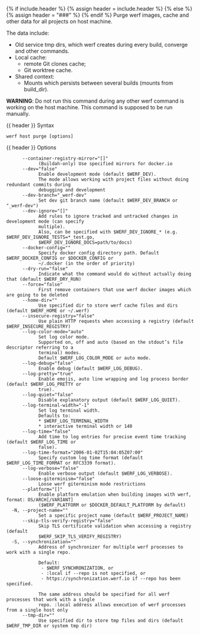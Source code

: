 {% if include.header %}
{% assign header = include.header %}
{% else %}
{% assign header = "###" %}
{% endif %}
Purge werf images, cache and other data for all projects on host machine.

The data include:
* Old service tmp dirs, which werf creates during every build, converge and other commands.
* Local cache:
  * remote Git clones cache;
  * Git worktree cache.
* Shared context:
  * Mounts which persists between several builds (mounts from build_dir).

**WARNING**: Do not run this command during any other werf command is working on the host machine. This command is supposed to be run manually.

{{ header }} Syntax

```shell
werf host purge [options]
```

{{ header }} Options

```shell
      --container-registry-mirror="[]"
            (Buildah-only) Use specified mirrors for docker.io
      --dev="false"
            Enable development mode (default $WERF_DEV).
            The mode allows working with project files without doing redundant commits during       
            debugging and development
      --dev-branch="_werf-dev"
            Set dev git branch name (default $WERF_DEV_BRANCH or "_werf-dev")
      --dev-ignore="[]"
            Add rules to ignore tracked and untracked changes in development mode (can specify      
            multiple).
            Also, can be specified with $WERF_DEV_IGNORE_* (e.g. $WERF_DEV_IGNORE_TESTS=*_test.go,  
            $WERF_DEV_IGNORE_DOCS=path/to/docs)
      --docker-config=""
            Specify docker config directory path. Default $WERF_DOCKER_CONFIG or $DOCKER_CONFIG or  
            ~/.docker (in the order of priority)
      --dry-run="false"
            Indicate what the command would do without actually doing that (default $WERF_DRY_RUN)
      --force="false"
            First remove containers that use werf docker images which are going to be deleted
      --home-dir=""
            Use specified dir to store werf cache files and dirs (default $WERF_HOME or ~/.werf)
      --insecure-registry="false"
            Use plain HTTP requests when accessing a registry (default $WERF_INSECURE_REGISTRY)
      --log-color-mode="auto"
            Set log color mode.
            Supported on, off and auto (based on the stdout’s file descriptor referring to a        
            terminal) modes.
            Default $WERF_LOG_COLOR_MODE or auto mode.
      --log-debug="false"
            Enable debug (default $WERF_LOG_DEBUG).
      --log-pretty="true"
            Enable emojis, auto line wrapping and log process border (default $WERF_LOG_PRETTY or   
            true).
      --log-quiet="false"
            Disable explanatory output (default $WERF_LOG_QUIET).
      --log-terminal-width="-1"
            Set log terminal width.
            Defaults to:
            * $WERF_LOG_TERMINAL_WIDTH
            * interactive terminal width or 140
      --log-time="false"
            Add time to log entries for precise event time tracking (default $WERF_LOG_TIME or      
            false).
      --log-time-format="2006-01-02T15:04:05Z07:00"
            Specify custom log time format (default $WERF_LOG_TIME_FORMAT or RFC3339 format).
      --log-verbose="false"
            Enable verbose output (default $WERF_LOG_VERBOSE).
      --loose-giterminism="false"
            Loose werf giterminism mode restrictions
      --platform="[]"
            Enable platform emulation when building images with werf, format: OS/ARCH[/VARIANT]     
            ($WERF_PLATFORM or $DOCKER_DEFAULT_PLATFORM by default)
  -N, --project-name=""
            Set a specific project name (default $WERF_PROJECT_NAME)
      --skip-tls-verify-registry="false"
            Skip TLS certificate validation when accessing a registry (default                      
            $WERF_SKIP_TLS_VERIFY_REGISTRY)
  -S, --synchronization=""
            Address of synchronizer for multiple werf processes to work with a single repo.
            
            Default:
             - $WERF_SYNCHRONIZATION, or
             - :local if --repo is not specified, or
             - https://synchronization.werf.io if --repo has been specified.
            
            The same address should be specified for all werf processes that work with a single     
            repo. :local address allows execution of werf processes from a single host only
      --tmp-dir=""
            Use specified dir to store tmp files and dirs (default $WERF_TMP_DIR or system tmp dir)
```

